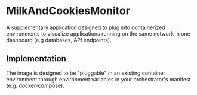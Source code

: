 # MilkAndCookiesMonitor
A supplementary application designed to plug into containerized environments to visualize applications running on the same network in one dashboard (e.g databases, API endpoints).


## Implementation
The image is designed to be "pluggable" in an existing container environment through environment variables in your orchestrator's manifest (e.g. docker-compose).

